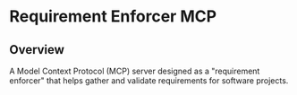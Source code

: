 # Requirement Enforcer MCP

## Overview
A Model Context Protocol (MCP) server designed as a "requirement enforcer" that helps gather and validate requirements for software projects.
